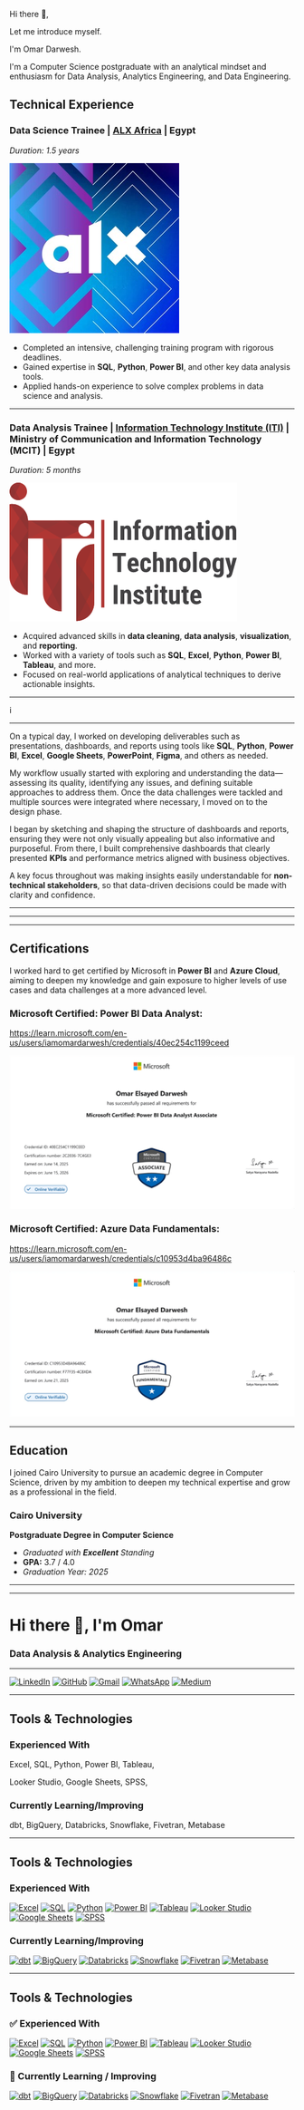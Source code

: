 Hi there 👋, 


Let me introduce myself. 


I'm Omar Darwesh.


I'm a Computer Science postgraduate with an analytical mindset and enthusiasm for Data Analysis, Analytics Engineering, and Data Engineering.


## Technical Experience

### Data Science Trainee | [ALX Africa](https://www.alxafrica.com) | Egypt
*Duration: 1.5 years*

![ALX Africa Logo](assets/experience-pics/alx-africa%20Logo.jpg)

- Completed an intensive, challenging training program with rigorous deadlines.
- Gained expertise in **SQL**, **Python**, **Power BI**, and other key data analysis tools.
- Applied hands-on experience to solve complex problems in data science and analysis.

---

### Data Analysis Trainee | [Information Technology Institute (ITI)](https://www.iti.gov.eg) | Ministry of Communication and Information Technology (MCIT) | Egypt
*Duration: 5 months*

![ITI Logo](assets/experience-pics/ITI%20Logo@2x.png)

- Acquired advanced skills in **data cleaning**, **data analysis**, **visualization**, and **reporting**.
- Worked with a variety of tools such as **SQL**, **Excel**, **Python**, **Power BI**, **Tableau**, and more.
- Focused on real-world applications of analytical techniques to derive actionable insights.
---


i 

---
On a typical day, I worked on developing deliverables such as presentations, dashboards, and reports using tools like **SQL**, **Python**, **Power BI**, **Excel**, **Google Sheets**, **PowerPoint**, **Figma**, and others as needed.

My workflow usually started with exploring and understanding the data—assessing its quality, identifying any issues, and defining suitable approaches to address them. Once the data challenges were tackled and multiple sources were integrated where necessary, I moved on to the design phase.

I began by sketching and shaping the structure of dashboards and reports, ensuring they were not only visually appealing but also informative and purposeful. From there, I built comprehensive dashboards that clearly presented **KPIs** and performance metrics aligned with business objectives.

A key focus throughout was making insights easily understandable for **non-technical stakeholders**, so that data-driven decisions could be made with clarity and confidence.

---









---



---

##  Certifications

I worked hard to get certified by Microsoft in **Power BI** and **Azure Cloud**, aiming to deepen my knowledge and gain exposure to higher levels of use cases and data challenges at a more advanced level.



### Microsoft Certified: Power BI Data Analyst:
https://learn.microsoft.com/en-us/users/iamomardarwesh/credentials/40ec254c1199ceed

![Power BI Certification](assets/certification-pics/Microsoft%20Certified%20Power%20BI%20Data%20Analyst%20Certificate%20(PL-300).png)



### Microsoft Certified: Azure Data Fundamentals:
https://learn.microsoft.com/en-us/users/iamomardarwesh/credentials/c10953d4ba96486c

![Azure Data Fundamentals Certification](assets/certification-pics/Microsoft%20Certified%20Azure%20Data%20Fundamentals%20Certificate%20(DP-900).png)



---

## Education

I joined Cairo University to pursue an academic degree in Computer Science, driven by my ambition to deepen my technical expertise and grow as a professional in the field.


### Cairo University  
**Postgraduate Degree in Computer Science**  
- *Graduated with **Excellent** Standing*  
- **GPA:** 3.7 / 4.0  
- *Graduation Year: 2025*



---



---


# Hi there 👋, I'm Omar

### Data Analysis & Analytics Engineering 

---
[![LinkedIn](https://img.shields.io/badge/LinkedIn-%230077B5.svg?style=for-the-badge&logo=linkedin&logoColor=white)](https://www.linkedin.com/in/iamomardarwesh/)
[![GitHub](https://img.shields.io/badge/GitHub-%23121011.svg?style=for-the-badge&logo=github&logoColor=white)](https://github.com/IamOmarDarwesh)
[![Gmail](https://img.shields.io/badge/Gmail-D14836?style=for-the-badge&logo=gmail&logoColor=white)](mailto:your-email@gmail.com)
[![WhatsApp](https://img.shields.io/badge/WhatsApp-25D366?style=for-the-badge&logo=whatsapp&logoColor=white)](https://wa.me/201000000000)
[![Medium](https://img.shields.io/badge/Medium-12100E?style=for-the-badge&logo=medium&logoColor=white)](https://medium.com/@yourmediumhandle)

---
## Tools & Technologies

### Experienced With

Excel, SQL, Python, Power BI, Tableau, 

Looker Studio, Google Sheets, SPSS, 


### Currently Learning/Improving

dbt, BigQuery, Databricks, Snowflake, Fivetran, Metabase

---

## Tools & Technologies

### Experienced With

[![Excel](https://img.shields.io/badge/-Excel-blue?style=for-the-badge&logo=microsoft-excel&logoColor=white)](https://www.microsoft.com/en-us/microsoft-365/excel)
[![SQL](https://img.shields.io/badge/-SQL-003B57?style=for-the-badge&logo=sql&logoColor=white)](https://www.mysql.com/)
[![Python](https://img.shields.io/badge/-Python-3776AB?style=for-the-badge&logo=python&logoColor=white)](https://www.python.org/)
[![Power BI](https://img.shields.io/badge/-Power%20BI-F2C811?style=for-the-badge&logo=powerbi&logoColor=white)](https://powerbi.microsoft.com/)
[![Tableau](https://img.shields.io/badge/-Tableau-E97627?style=for-the-badge&logo=tableau&logoColor=white)](https://www.tableau.com/)
[![Looker Studio](https://img.shields.io/badge/-Looker%20Studio-F53D27?style=for-the-badge&logo=google&logoColor=white)](https://lookerstudio.google.com/)
[![Google Sheets](https://img.shields.io/badge/-Google%20Sheets-4285F4?style=for-the-badge&logo=google-sheets&logoColor=white)](https://www.google.com/sheets/about/)
[![SPSS](https://img.shields.io/badge/-SPSS-005A8C?style=for-the-badge&logo=ibm&logoColor=white)](https://www.ibm.com/products/spss-statistics)

### Currently Learning/Improving

[![dbt](https://img.shields.io/badge/-dbt-FF6159?style=for-the-badge&logo=dbt&logoColor=white)](https://www.getdbt.com/)
[![BigQuery](https://img.shields.io/badge/-BigQuery-2C6DD0?style=for-the-badge&logo=googlebigquery&logoColor=white)](https://cloud.google.com/bigquery)
[![Databricks](https://img.shields.io/badge/-Databricks-FF7F00?style=for-the-badge&logo=databricks&logoColor=white)](https://databricks.com/)
[![Snowflake](https://img.shields.io/badge/-Snowflake-0046B3?style=for-the-badge&logo=snowflake&logoColor=white)](https://www.snowflake.com/)
[![Fivetran](https://img.shields.io/badge/-Fivetran-505050?style=for-the-badge&logo=fivetran&logoColor=white)](https://www.fivetran.com/)
[![Metabase](https://img.shields.io/badge/-Metabase-003D61?style=for-the-badge&logo=metabase&logoColor=white)](https://www.metabase.com/)


---


## Tools & Technologies

### ✅ Experienced With

[![Excel](https://img.shields.io/badge/Microsoft%20Excel-217346?style=for-the-badge&logo=microsoft-excel&logoColor=white)](https://www.microsoft.com/en-us/microsoft-365/excel)
[![SQL](https://img.shields.io/badge/SQL-4479A1?style=for-the-badge&logo=mysql&logoColor=white)](https://www.mysql.com/)
[![Python](https://img.shields.io/badge/Python-3776AB?style=for-the-badge&logo=python&logoColor=white)](https://www.python.org/)
[![Power BI](https://img.shields.io/badge/Power%20BI-F2C811?style=for-the-badge&logo=power-bi&logoColor=black)](https://powerbi.microsoft.com/)
[![Tableau](https://img.shields.io/badge/Tableau-E97627?style=for-the-badge&logo=tableau&logoColor=white)](https://www.tableau.com/)
[![Looker Studio](https://img.shields.io/badge/Looker%20Studio-4285F4?style=for-the-badge&logo=google&logoColor=white)](https://lookerstudio.google.com/)
[![Google Sheets](https://img.shields.io/badge/Google%20Sheets-34A853?style=for-the-badge&logo=google-sheets&logoColor=white)](https://www.google.com/sheets/about/)
[![SPSS](https://img.shields.io/badge/SPSS-005A8C?style=for-the-badge&logo=ibm&logoColor=white)](https://www.ibm.com/products/spss-statistics)

### 🚀 Currently Learning / Improving

[![dbt](https://img.shields.io/badge/dbt-FF694B?style=for-the-badge&logo=dbt&logoColor=white)](https://www.getdbt.com/)
[![BigQuery](https://img.shields.io/badge/BigQuery-4285F4?style=for-the-badge&logo=google-cloud&logoColor=white)](https://cloud.google.com/bigquery)
[![Databricks](https://img.shields.io/badge/Databricks-E6782D?style=for-the-badge&logo=databricks&logoColor=white)](https://databricks.com/)
[![Snowflake](https://img.shields.io/badge/Snowflake-56B9EB?style=for-the-badge&logo=snowflake&logoColor=white)](https://www.snowflake.com/)
[![Fivetran](https://img.shields.io/badge/Fivetran-0A2342?style=for-the-badge&logo=fivetran&logoColor=white)](https://www.fivetran.com/)
[![Metabase](https://img.shields.io/badge/Metabase-509EE3?style=for-the-badge&logo=metabase&logoColor=white)](https://www.metabase.com/)
